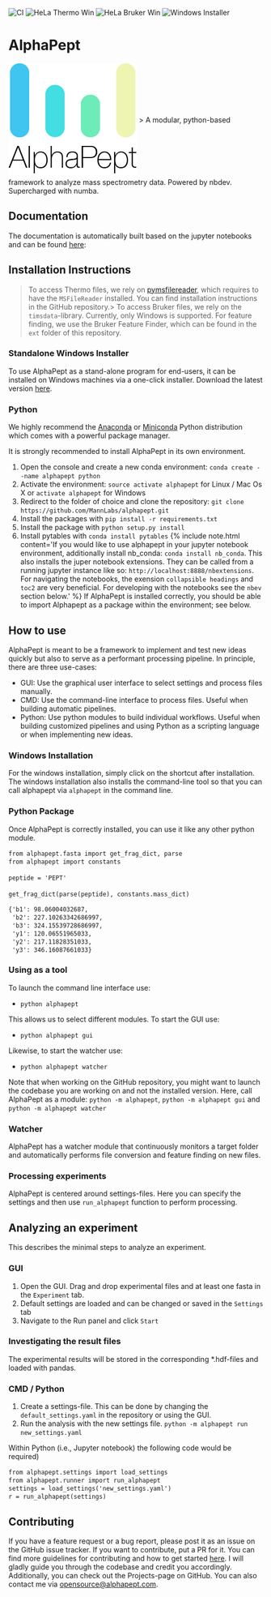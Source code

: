 ![CI](https://github.com/MannLabs/alphapept/workflows/CI/badge.svg)
![HeLa Thermo Win](https://github.com/MannLabs/alphapept/workflows/HeLa%20Thermo%20Win/badge.svg)
![HeLa Bruker Win](https://github.com/MannLabs/alphapept/workflows/HeLa%20Bruker%20Win/badge.svg)
![Windows Installer](https://github.com/MannLabs/alphapept/workflows/Windows%20Installer/badge.svg)

# AlphaPept
<img src="nbs/images/alphapept_logo.png" align="center">
> A modular, python-based framework to analyze mass spectrometry data. Powered by nbdev. Supercharged with numba.


## Documentation

The documentation is automatically built based on the jupyter notebooks and can be found [here](https://mannlabs.github.io/alphapept/):

## Installation Instructions
> To access Thermo files, we rely on [pymsfilereader](https://github.com/frallain/pymsfilereader), which requires to have the `MSFileReader` installed. You can find installation instructions in the GitHub repository.> To access Bruker files, we rely on the `timsdata`-library. Currently, only Windows is supported. For feature finding, we use the Bruker Feature Finder, which can be found in the `ext` folder of this repository.

### Standalone Windows Installer
To use AlphaPept as a stand-alone program for end-users, it can be installed on Windows machines via a one-click installer. Download the latest version [here](http://alphapept.org).

### Python

We highly recommend the [Anaconda](https://www.anaconda.com) or [Miniconda](https://docs.conda.io/en/latest/miniconda.html) Python distribution which comes with a powerful package manager.

It is strongly recommended to install AlphaPept in its own environment.
1. Open the console and create a new conda environment: `conda create --name alphapept python`
2. Activate the environment: `source activate alphapept` for Linux / Mac Os X or `activate alphapept` for Windows
2. Redirect to the folder of choice and clone the repository: `git clone https://github.com/MannLabs/alphapept.git`
3. Install the packages with `pip install -r requirements.txt`
4. Install the package with `python setup.py install`
5. Install pytables with `conda install pytables`
{% include note.html content='If you would like to use alphapept in your jupyter notebook environment, additionally install nb_conda: `conda install nb_conda`. This also installs the juper notebook extensions. They can be called from a running jupyter instance like so: `http://localhost:8888/nbextensions`. For navigating the notebooks, the exension `collapsible headings` and `toc2` are very beneficial. For developing with the notebooks see the `nbev` section below.' %}
If AlphaPept is installed correctly, you should be able to import Alphapept as a package within the environment; see below.

## How to use

AlphaPept is meant to be a framework to implement and test new ideas quickly but also to serve as a performant processing pipeline. In principle, there are three use-cases:

* GUI: Use the graphical user interface to select settings and process files manually.
* CMD: Use the command-line interface to process files. Useful when building automatic pipelines.
* Python: Use python modules to build individual workflows. Useful when building customized pipelines and using Python as a scripting language or when implementing new ideas.

### Windows Installation

For the windows installation, simply click on the shortcut after installation. The windows installation also installs the command-line tool so that you can call alphapept via `alphapept` in the command line.

### Python Package

Once AlphaPept is correctly installed, you can use it like any other python module.

```
from alphapept.fasta import get_frag_dict, parse
from alphapept import constants

peptide = 'PEPT'

get_frag_dict(parse(peptide), constants.mass_dict)
```




    {'b1': 98.06004032687,
     'b2': 227.10263342686997,
     'b3': 324.15539728686997,
     'y1': 120.06551965033,
     'y2': 217.11828351033,
     'y3': 346.16087661033}



### Using as a tool

To launch the command line interface use:
* `python alphapept`

This allows us to select different modules. To start the GUI use:
* `python alphapept gui`

Likewise, to start the watcher use:
* `python alphapept watcher`

Note that when working on the GitHub repository, you might want to launch the codebase you are working on and not the installed version. Here, call AlphaPept as a module: `python -m alphapept`, `python -m alphapept gui` and `python -m alphapept watcher`

### Watcher
AlphaPept has a watcher module that continuously monitors a target folder and automatically performs file conversion and feature finding on new files.

### Processing experiments

AlphaPept is centered around settings-files. Here you can specify the settings and then use `run_alphapept` function to perform processing.

## Analyzing an experiment
This describes the minimal steps to analyze an experiment.

### GUI

1. Open the GUI. Drag and drop experimental files and at least one fasta in the `Experiment` tab.
2. Default settings are loaded and can be changed or saved in the `Settings` tab
3. Navigate to the Run panel and click `Start`

### Investigating the result files
The experimental results will be stored in the corresponding *.hdf-files and loaded with pandas.

### CMD / Python
1. Create a settings-file. This can be done by changing the `default_settings.yaml` in the repository or using the GUI.
2. Run the analysis with the new settings file. `python -m alphapept run new_settings.yaml`

Within Python (i.e., Jupyter notebook) the following code would be required)
```
from alphapept.settings import load_settings
from alphapept.runner import run_alphapept
settings = load_settings('new_settings.yaml')
r = run_alphapept(settings)
```

## Contributing
If you have a feature request or a bug report, please post it as an issue on the GitHub issue tracker. If you want to contribute, put a PR for it. You can find more guidelines for contributing and how to get started [here](https://github.com/MannLabs/alphapept/blob/master/CONTRIBUTING.md). I will gladly guide you through the codebase and credit you accordingly. Additionally, you can check out the Projects-page on GitHub. You can also contact me via opensource@alphapept.com.
